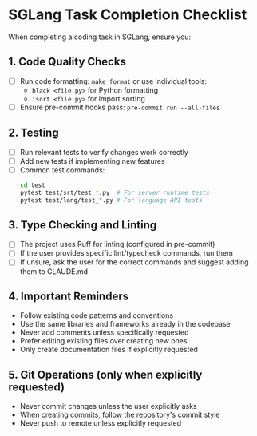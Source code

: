 # SGLang Task Completion Checklist

When completing a coding task in SGLang, ensure you:

## 1. Code Quality Checks
- [ ] Run code formatting: `make format` or use individual tools:
  - `black <file.py>` for Python formatting
  - `isort <file.py>` for import sorting
- [ ] Ensure pre-commit hooks pass: `pre-commit run --all-files`

## 2. Testing
- [ ] Run relevant tests to verify changes work correctly
- [ ] Add new tests if implementing new features
- [ ] Common test commands:
  ```bash
  cd test
  pytest test/srt/test_*.py  # For server runtime tests
  pytest test/lang/test_*.py # For language API tests
  ```

## 3. Type Checking and Linting
- [ ] The project uses Ruff for linting (configured in pre-commit)
- [ ] If the user provides specific lint/typecheck commands, run them
- [ ] If unsure, ask the user for the correct commands and suggest adding them to CLAUDE.md

## 4. Important Reminders
- Follow existing code patterns and conventions
- Use the same libraries and frameworks already in the codebase
- Never add comments unless specifically requested
- Prefer editing existing files over creating new ones
- Only create documentation files if explicitly requested

## 5. Git Operations (only when explicitly requested)
- Never commit changes unless the user explicitly asks
- When creating commits, follow the repository's commit style
- Never push to remote unless explicitly requested